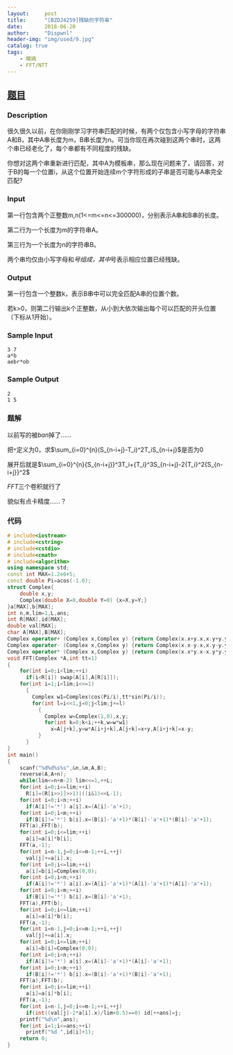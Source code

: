 ```yaml
---
layout:     post
title:      "[BZOJ4259]残缺的字符串"
date:       2018-06-20
author:     "Dispwnl"
header-img: "img/used/9.jpg"
catalog: true
tags:
    - 瞎搞
    - FFT/NTT
---
```

## [题目](https://lydsy.com/JudgeOnline/problem.php?id=4259)
### Description

很久很久以前，在你刚刚学习字符串匹配的时候，有两个仅包含小写字母的字符串A和B，其中A串长度为m，B串长度为n。可当你现在再次碰到这两个串时，这两个串已经老化了，每个串都有不同程度的残缺。

你想对这两个串重新进行匹配，其中A为模板串，那么现在问题来了，请回答，对于B的每一个位置i，从这个位置开始连续m个字符形成的子串是否可能与A串完全匹配?

### Input

第一行包含两个正整数m,n(1<=m<=n<=300000)，分别表示A串和B串的长度。

第二行为一个长度为m的字符串A。

第三行为一个长度为n的字符串B。

两个串均仅由小写字母和*号组成，其中*号表示相应位置已经残缺。

### Output

第一行包含一个整数k，表示B串中可以完全匹配A串的位置个数。

若k>0，则第二行输出k个正整数，从小到大依次输出每个可以匹配的开头位置（下标从1开始）。

### Sample Input
```plain
3 7
a*b
aebr*ob
```
### Sample Output
```plain
2
1 5
```
### 题解

以前写的被$ban​$掉了……

把<code>*</code>定义为$0$，求$\sum_{i=0}^{n}(S_{n-i+j}-T_i)^2T_iS_{n-i+j}$是否为$0$

展开后就是$\sum_{i=0}^{n}{S_{n-i+j}}^3T_i+{T_i}^3S_{n-i+j}-2{T_i}^2{S_{n-i+j}}^2$

$FFT$三个卷积就行了

貌似有点卡精度……？

### 代码

```c++
# include<iostream>
# include<cstring>
# include<cstdio>
# include<cmath>
# include<algorithm>
using namespace std;
const int MAX=1.2e6+5;
const double Pi=acos(-1.0);
struct Complex{
	double x,y;
	Complex(double X=0,double Y=0) {x=X,y=Y;}
}a[MAX],b[MAX];
int n,m,lim=1,L,ans;
int R[MAX],id[MAX];
double val[MAX];
char A[MAX],B[MAX];
Complex operator+ (Complex x,Complex y) {return Complex(x.x+y.x,x.y+y.y);}
Complex operator- (Complex x,Complex y) {return Complex(x.x-y.x,x.y-y.y);}
Complex operator* (Complex x,Complex y) {return Complex(x.x*y.x-x.y*y.y,x.y*y.x+x.x*y.y);}
void FFT(Complex *A,int tt=1)
{
	for(int i=0;i<lim;++i)
	  if(i<R[i]) swap(A[i],A[R[i]]);
	for(int i=1;i<lim;i<<=1)
	  {
	  	Complex w1=Complex(cos(Pi/i),tt*sin(Pi/i));
	  	for(int l=i<<1,j=0;j<lim;j+=l)
	  	  {
	  	  	Complex w=Complex(1,0),x,y;
	  	  	for(int k=0;k<i;++k,w=w*w1)
	  	  	  x=A[j+k],y=w*A[i+j+k],A[j+k]=x+y,A[i+j+k]=x-y;
		  }
	  }
}
int main()
{
	scanf("%d%d%s%s",&n,&m,A,B);
	reverse(A,A+n);
	while(lim<=n+m-2) lim<<=1,++L;
	for(int i=0;i<=lim;++i)
	  R[i]=(R[i>>1]>>1)|((i&1)<<L-1);
	for(int i=0;i<n;++i)
	  if(A[i]!='*') a[i].x=(A[i]-'a'+1);
	for(int i=0;i<m;++i)
	  if(B[i]!='*') b[i].x=(B[i]-'a'+1)*(B[i]-'a'+1)*(B[i]-'a'+1);
	FFT(a),FFT(b);
	for(int i=0;i<=lim;++i)
	  a[i]=a[i]*b[i];
	FFT(a,-1);
	for(int i=n-1,j=0;i<=m-1;++i,++j)
	  val[j]+=a[i].x;
	for(int i=0;i<=lim;++i)
	  a[i]=b[i]=Complex(0,0);
	for(int i=0;i<n;++i)
	  if(A[i]!='*') a[i].x=(A[i]-'a'+1)*(A[i]-'a'+1)*(A[i]-'a'+1);
	for(int i=0;i<m;++i)
	  if(B[i]!='*') b[i].x=(B[i]-'a'+1);
	FFT(a),FFT(b);
	for(int i=0;i<=lim;++i)
	  a[i]=a[i]*b[i];
	FFT(a,-1);
	for(int i=n-1,j=0;i<=m-1;++i,++j)
	  val[j]+=a[i].x;
	for(int i=0;i<=lim;++i)
	  a[i]=b[i]=Complex(0,0);
	for(int i=0;i<n;++i)
	  if(A[i]!='*') a[i].x=(A[i]-'a'+1)*(A[i]-'a'+1);
	for(int i=0;i<m;++i)
	  if(B[i]!='*') b[i].x=(B[i]-'a'+1)*(B[i]-'a'+1);
	FFT(a),FFT(b);
	for(int i=0;i<=lim;++i)
	  a[i]=a[i]*b[i];
	FFT(a,-1);
	for(int i=n-1,j=0;i<=m-1;++i,++j)
	  if(int((val[j]-2*a[i].x)/lim+0.5)==0) id[++ans]=j;
	printf("%d\n",ans);
	for(int i=1;i<=ans;++i)
	  printf("%d ",id[i]+1);
	return 0;
}
```

